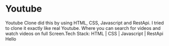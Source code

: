 # Youtube
Youtube Clone did this by using HTML, CSS, Javascript and RestApi. I tried to clone it exactly like real Youtube. Where you can search for videos and watch videos on full Screen.Tech Stack: HTML | CSS | Javascript | RestApi
Hello
